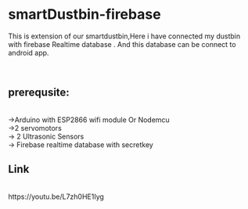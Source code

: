 # smartDustbin-firebase
This is extension of our smartdustbin,Here i have connected my dustbin with firebase Realtime database . And this database can be connect to android app.

<br>
<h2>prerequsite:</h2>
<br>->Arduino with ESP2866 wifi module Or Nodemcu
<br>->2 servomotors
<br>-> 2 Ultrasonic Sensors
<br>-> Firebase realtime database with secretkey 

<h2>Link</h2>
<br>https://youtu.be/L7zh0HE1Iyg



